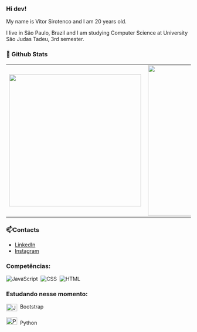 ### Hi dev!

My name is Vitor Sirotenco and I am 20 years old.

I live in São Paulo, Brazil and I am studying Computer Science at University São Judas Tadeu, 3rd semester.

### 💬 Github Stats 

<center>
<table border="0" cellspacing="0" cellpadding="0">
  <tr>
      <td><img width="360px" align="left" src="https://github-readme-stats.vercel.app/api/top-langs/?username=VitorSirotenco&hide=html&layout=compact&theme=dracula&langs_count=10" /></td>
      <td><img width="410px" align="left" src="https://github-readme-stats.vercel.app/api?username=VitorSirotenco&theme=dracula&show_icons=true" /></td>
  </tr>  
</table>
</center>

### 📫Contacts
* [LinkedIn](https://www.linkedin.com/in/vitor-sirotenco-a985b3237/)
* [Instagram](https://www.instagram.com/vitor.sirotenco/)
 
 ### Competências:
![JavaScript](https://img.shields.io/badge/-JavaScript-0D1117?style=for-the-badge&logo=javascript&labelColor=0D1117)&nbsp;
![CSS](https://img.shields.io/badge/-CSS-0D1117?style=for-the-badge&logo=CSS3&logoColor=1572B6&labelColor=0D1117)&nbsp;
![HTML](https://img.shields.io/badge/HTML-0D1117?style=for-the-badge&logo=html5&logoColor=white)&nbsp;


### Estudando nesse momento:
<img align="center" alt="Jay-Bootstrap" height="20" width="30" src="https://cdn.jsdelivr.net/gh/devicons/devicon/icons/bootstrap/bootstrap-original.svg" />&nbsp; Bootstrap<br>       
<img alt="Python" height="20" width="30" src="https://cdn.jsdelivr.net/gh/devicons/devicon/icons/python/python-original-wordmark.svg" />&nbsp; Python
          
          






